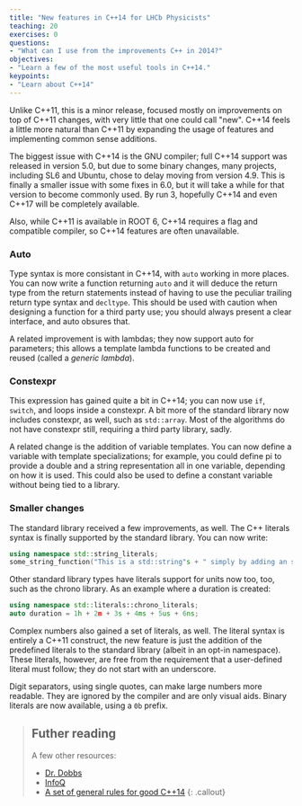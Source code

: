 ```yaml
---
title: "New features in C++14 for LHCb Physicists"
teaching: 20
exercises: 0
questions:
- "What can I use from the improvements C++ in 2014?"
objectives:
- "Learn a few of the most useful tools in C++14."
keypoints:
- "Learn about C++14"
---
```



Unlike C++11, this is a minor release, focused mostly on improvements on top of C++11 changes, with very little that one could call "new". C++14 feels a little more natural than C++11 by expanding the usage of features and implementing common sense additions.

The biggest issue with C++14 is the GNU compiler; full C++14 support was released in version 5.0, but due to some binary changes, many projects, including SL6 and Ubuntu, chose to delay moving from version 4.9. This is finally a smaller issue with some fixes in 6.0, but it will take a while for that version to become commonly used. By run 3, hopefully C++14 and even C++17 will be completely available.

Also, while C++11 is available in ROOT 6, C++14 requires a flag and compatible compiler, so C++14 features are often unavailable.

### Auto

Type syntax is more consistant in C++14, with `auto` working in more places. You can now write a function returning `auto` and it will deduce the return type from the return statements instead of having to use the peculiar trailing return type syntax and `decltype`. This should be used with caution when designing a function for a third party use; you should always present a clear interface, and auto obsures that.

A related improvement is with lambdas; they now support auto for parameters; this allows a template lambda functions to be created and reused (called a *generic lambda*).

### Constexpr

This expression has gained quite a bit in C++14; you can now use `if`, `switch`, and loops inside a constexpr. A bit more of the standard library now includes constexpr, as well, such as `std::array`. Most of the algorithms do not have constexpr still, requiring a third party library, sadly.

A related change is the addition of variable templates. You can now define a variable with template specializations; for example, you could define pi to provide a double and a string representation all in one variable, depending on how it is used. This could also be used to define a constant variable without being tied to a library.


### Smaller changes

The standard library received a few improvements, as well. The C++ literals syntax is finally supported by the standard library. You can now write:

```cpp
using namespace std::string_literals;
some_string_function("This is a std::string"s + " simply by adding an s at the end"s);
```

Other standard library types have literals support for units now too, too, such as the chrono library. As an example where a duration is created:

```cpp
using namespace std::literals::chrono_literals;
auto duration = 1h + 2m + 3s + 4ms + 5us + 6ns;
```

Complex numbers also gained a set of literals, as well. The literal syntax is entirely a C++11 construct, the new feature is just the addition of the predefined literals to the standard library (albeit in an opt-in namespace). These literals, however, are free from the requirement that a user-defined literal must follow; they do not start with an underscore.

Digit separators, using single quotes, can make large numbers more readable. They are ignored by the compiler and are only visual aids. Binary literals are now available, using a `0b` prefix.

> ## Futher reading
> 
> A few other resources:
> 
> * [Dr. Dobbs](http://www.drdobbs.com/cpp/the-c14-standard-what-you-need-to-know/240169034)
> * [InfoQ](https://www.infoq.com/news/2014/08/cpp14-here-features)
> * [A set of general rules for good C++14](https://github.com/isocpp/CppCoreGuidelines/blob/master/CppCoreGuidelines.md)
{: .callout}

